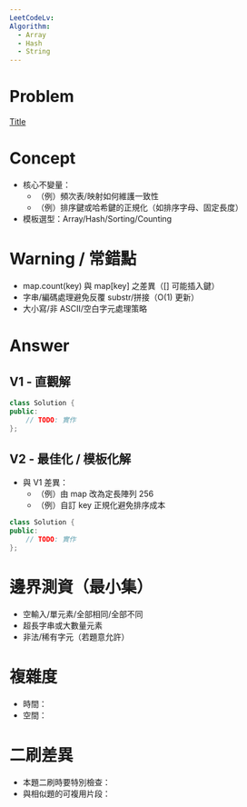 ```yaml
---
LeetCodeLv: 
Algorithm:
  - Array
  - Hash
  - String
---
```


# Problem
[Title](URL)

# Concept
- 核心不變量：
  - （例）頻次表/映射如何維護一致性
  - （例）排序鍵或哈希鍵的正規化（如排序字母、固定長度）
- 模板選型：Array/Hash/Sorting/Counting

# Warning / 常錯點
- map.count(key) 與 map[key] 之差異（[] 可能插入鍵）
- 字串/編碼處理避免反覆 substr/拼接（O(1) 更新）
- 大小寫/非 ASCII/空白字元處理策略

# Answer
## V1 - 直觀解
```Cpp
class Solution {
public:
    // TODO: 實作
};
```

## V2 - 最佳化 / 模板化解
- 與 V1 差異：
  - （例）由 map 改為定長陣列 256
  - （例）自訂 key 正規化避免排序成本
```Cpp
class Solution {
public:
    // TODO: 實作
};
```

# 邊界測資（最小集）
- 空輸入/單元素/全部相同/全部不同
- 超長字串或大數量元素
- 非法/稀有字元（若題意允許）

# 複雜度
- 時間：
- 空間：

# 二刷差異
- 本題二刷時要特別檢查：
- 與相似題的可複用片段：